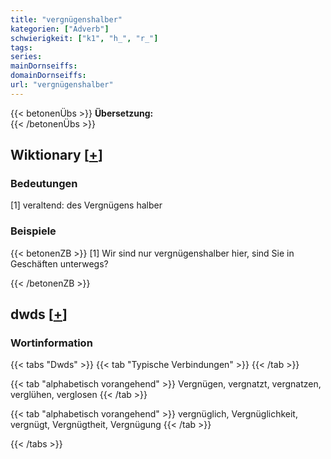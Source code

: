 ```yaml
---
title: "vergnügenshalber"
kategorien: ["Adverb"]
schwierigkeit: ["k1", "h_", "r_"]
tags:
series:
mainDornseiffs:
domainDornseiffs:
url: "vergnügenshalber"
---
```


{{< betonenÜbs >}}
**Übersetzung:**  
{{< /betonenÜbs >}}

## Wiktionary [[+](https://de.wiktionary.org/wiki/vergnügenshalber)]

### Bedeutungen
[1] veraltend: des Vergnügens halber  

### Beispiele
{{< betonenZB >}}
[1] Wir sind nur vergnügenshalber hier, sind Sie in Geschäften unterwegs?  

{{< /betonenZB >}}


## dwds [[+](https://www.dwds.de/wb/vergnügenshalber)]

### Wortinformation
{{< tabs "Dwds" >}}
{{< tab "Typische Verbindungen" >}}
{{< /tab >}}

{{< tab "alphabetisch vorangehend" >}}
Vergnügen, vergnatzt, vergnatzen, verglühen, verglosen
{{< /tab >}}

{{< tab "alphabetisch vorangehend" >}}
vergnüglich, Vergnüglichkeit, vergnügt, Vergnügtheit, Vergnügung
{{< /tab >}}

{{< /tabs >}}

